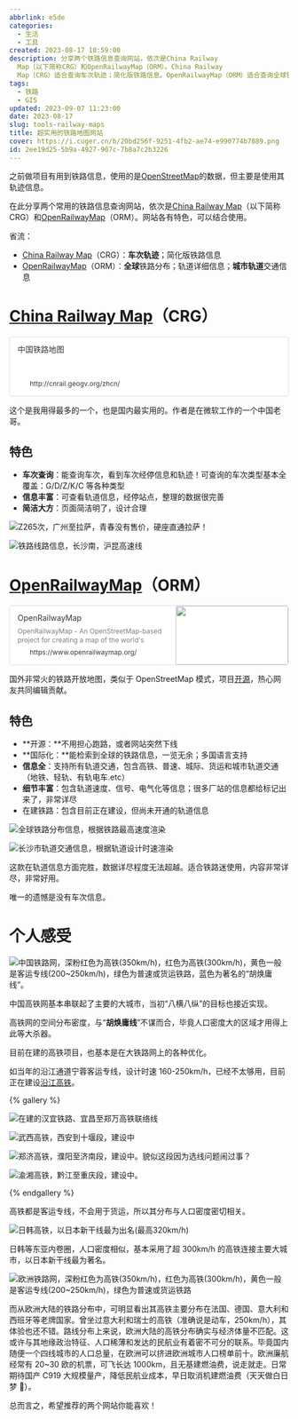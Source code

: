 ```yaml
---
abbrlink: e5de
categories:
  - 生活
  - 工具
created: 2023-08-17 10:59:00
description: 分享两个铁路信息查询网站，依次是China Railway
  Map（以下简称CRG）和OpenRailwayMap（ORM）。China Railway
  Map（CRG）适合查询车次轨迹；简化版铁路信息。OpenRailwayMap（ORM）适合查询全球铁路分布；轨道详细信息；城市轨道交通信息。
tags:
  - 铁路
  - GIS
updated: 2023-09-07 11:23:00
date: 2023-08-17
slug: tools-railway-maps
title: 超实用的铁路地图网站
cover: https://i.cuger.cn/b/20bd256f-9251-4fb2-ae74-e990774b7889.png
id: 2ee19d25-5b9a-4927-907c-7b8a7c2b3226
---
```


之前做项目有用到铁路信息，使用的是[OpenStreetMap](https://www.openstreetmap.org/)的数据，但主要是使用其轨迹信息。

在此分享两个常用的铁路信息查询网站，依次是[China Railway Map](http://cnrail.geogv.org/)（以下简称 CRG）和[OpenRailwayMap](https://www.openrailwaymap.org/)（ORM）。网站各有特色，可以结合使用。

省流：

- [China Railway Map](http://cnrail.geogv.org/)（CRG）：**车次轨迹**；简化版铁路信息
- [OpenRailwayMap](https://www.openrailwaymap.org/)（ORM）：**全球**铁路分布；轨道详细信息；**城市轨道**交通信息

# [China Railway Map](http://cnrail.geogv.org/)（CRG）

<div style="width: 100%; margin-top: 4px; margin-bottom: 4px;"><div style="display: flex; background:white;border-radius:5px"><a href="http://cnrail.geogv.org/zhcn/"target="_blank"rel="noopener noreferrer"style="display: flex; color: inherit; text-decoration: none; user-select: none; transition: background 20ms ease-in 0s; cursor: pointer; flex-grow: 1; min-width: 0px; flex-wrap: wrap-reverse; align-items: stretch; text-align: left; overflow: hidden; border: 1px solid rgba(55, 53, 47, 0.16); border-radius: 5px; position: relative; fill: inherit;"><div style="flex: 4 1 180px; padding: 12px 14px 14px; overflow: hidden; text-align: left;"><div style="font-size: 14px; line-height: 20px; color: rgb(55, 53, 47); white-space: nowrap; overflow: hidden; text-overflow: ellipsis; min-height: 24px; margin-bottom: 2px;">中国铁路地图</div><div style="font-size: 12px; line-height: 16px; color: rgba(55, 53, 47, 0.65); height: 32px; overflow: hidden;"></div><div style="display: flex; margin-top: 6px; height: 16px;"><img src=""style="width: 16px; height: 16px; min-width: 16px; margin-right: 6px;"><div style="font-size: 12px; line-height: 16px; color: rgb(55, 53, 47); white-space: nowrap; overflow: hidden; text-overflow: ellipsis;">http://cnrail.geogv.org/zhcn/</div></div></div></a></div></div>

这个是我用得最多的一个，也是国内最实用的。作者是在微软工作的一个中国老哥。

## 特色

- **车次查询**：能查询车次，看到车次经停信息和轨迹！可查询的车次类型基本全覆盖：G/D/Z/K/C 等各种类型
- **信息丰富**：可查看轨道信息，经停站点，整理的数据很完善
- **简洁大方**：页面简洁明了，设计合理

![Z265次，广州至拉萨，青春没有售价，硬座直通拉萨！](https://i.cuger.cn/b/a1dd86d6-1ca2-4f9e-af90-3fc4b765a885.png)

![铁路线路信息，长沙南，沪昆高速线](https://i.cuger.cn/b/6857da40-bcf4-4fee-afa7-a8c9cc95020b.png)

# [OpenRailwayMap](https://www.openrailwaymap.org/)（ORM）

<div style="width: 100%; margin-top: 4px; margin-bottom: 4px;"><div style="display: flex; background:white;border-radius:5px"><a href="https://www.openrailwaymap.org/"target="_blank"rel="noopener noreferrer"style="display: flex; color: inherit; text-decoration: none; user-select: none; transition: background 20ms ease-in 0s; cursor: pointer; flex-grow: 1; min-width: 0px; flex-wrap: wrap-reverse; align-items: stretch; text-align: left; overflow: hidden; border: 1px solid rgba(55, 53, 47, 0.16); border-radius: 5px; position: relative; fill: inherit;"><div style="flex: 4 1 180px; padding: 12px 14px 14px; overflow: hidden; text-align: left;"><div style="font-size: 14px; line-height: 20px; color: rgb(55, 53, 47); white-space: nowrap; overflow: hidden; text-overflow: ellipsis; min-height: 24px; margin-bottom: 2px;">OpenRailwayMap</div><div style="font-size: 12px; line-height: 16px; color: rgba(55, 53, 47, 0.65); height: 32px; overflow: hidden;">OpenRailwayMap - An OpenStreetMap-based project for creating a map of the world&#39;s railway infrastructure.</div><div style="display: flex; margin-top: 6px; height: 16px;"><img src="img/openrailwaymap-16.png"style="width: 16px; height: 16px; min-width: 16px; margin-right: 6px;"><div style="font-size: 12px; line-height: 16px; color: rgb(55, 53, 47); white-space: nowrap; overflow: hidden; text-overflow: ellipsis;">https://www.openrailwaymap.org/</div></div></div><div style="flex: 1 1 180px; display: block; position: relative;"><div style="position: absolute; inset: 0px;"><div style="width: 100%; height: 100%;"><img src="https://www.openrailwaymap.org/img/openrailwaymap-310.png" referrerpolicy="no-referrer" style="display: block; object-fit: cover; border-radius: 3px; width: 100%; height: 100%;"></div></div></div></a></div></div>

国外非常火的铁路开放地图，类似于 OpenStreetMap 模式，项目[开源](https://github.com/OpenRailwayMap/OpenRailwayMap)，热心网友共同编辑贡献。

## 特色

- **开源：**不用担心跑路，或者网站突然下线
- **国际化：**能检索到全球的铁路信息，一览无余；多国语言支持
- **信息全**：支持所有轨道交通，包含高铁、普速、城际、货运和城市轨道交通（地铁、轻轨、有轨电车.etc）
- **细节丰富**：包含轨道速度、信号、电气化等信息；很多厂站的信息都给标记出来了，非常详尽
- 在建铁路：包含目前正在建设，但尚未开通的轨道信息

![全球铁路分布信息，根据铁路最高速度渲染](https://i.cuger.cn/b/bc809d2d-c53a-47d7-aded-ad65e7569593.png)

![长沙市轨道交通信息，根据轨道设计时速渲染](https://i.cuger.cn/b/2922a8e7-c52a-41a1-86e5-7334c51e6732.png)

这款在轨道信息方面完胜，数据详尽程度无法超越。适合铁路迷使用，内容非常详尽，非常好用。

唯一的遗憾是没有车次信息。

# 个人感受

![中国铁路网，深粉红色为高铁(350km/h)，红色为高铁(300km/h)，黄色一般是客运专线(200~250km/h)，绿色为普速或货运铁路，蓝色为著名的“胡焕庸线”。](https://i.cuger.cn/b/feeec3e0-e1db-4623-9b1e-54bebf7ad9f5.png)

中国高铁网基本串联起了主要的大城市，当初“八横八纵”的目标也接近实现。

高铁网的空间分布密度，与“**胡焕庸线**”不谋而合，毕竟人口密度大的区域才用得上此等大杀器。

目前在建的高铁项目，也基本是在大铁路网上的各种优化。

如当年的沿江通道宁蓉客运专线，设计时速 160-250km/h，已经不太够用，目前正在建设[沿江高铁](https://zh.wikipedia.org/wiki/%E6%B2%BF%E6%B1%9F%E9%AB%98%E9%93%81%E9%80%9A%E9%81%93)。

{% gallery %}

![在建的汉宜铁路、宜昌至郑万高铁联络线](https://i.cuger.cn/b/05ed4b46-eb28-41e1-becc-3bfe22cecec0.png)

![武西高铁，西安到十堰段，建设中](https://i.cuger.cn/b/ea3a69e9-da0f-4168-bcea-257f355785f8.png)

![郑济高铁，濮阳至济南段，建设中。貌似这段因为选线问题闹过事？](https://i.cuger.cn/b/a0c2f83b-d321-42fd-907a-d501e2503397.png)

![渝湘高铁，黔江至重庆段，建设中。](https://i.cuger.cn/b/8fc710d0-2bfc-46f7-a5cd-67199129391b.png)

{% endgallery %}

高铁都是客运专线，不会用于货运，所以其分布与人口密度密切相关。

![日韩高铁，以日本新干线最为出名(最高320km/h)](https://i.cuger.cn/b/1fda71b7-8289-4403-86d9-24b536440eca.png)

日韩等东亚内卷圈，人口密度相似，基本采用了超 300km/h 的高铁连接主要大城市，以日本新干线最为著名。

![欧洲铁路网，深粉红色为高铁(350km/h)，红色为高铁(300km/h)，黄色一般是客运专线(200~250km/h)，绿色为普速或货运铁路](https://i.cuger.cn/b/4b2a9fc4-0723-4aab-8081-102ba0e3d312.png)

而从欧洲大陆的铁路分布中，可明显看出其高铁主要分布在法国、德国、意大利和西班牙等老牌国家。曾坐过意大利和瑞士的高铁（准确说是动车，250km/h），其体验也还不错。路线分布上来说，欧洲大陆的高铁分布确实与经济体量不匹配。这或许与其地缘政治特征、人口稀薄和发达的民航业有着密不可分的联系。毕竟国内随便一个四线城市的人口总量，在欧洲可以挤进欧洲城市人口榜单前十。欧洲廉航经常有 20~30 欧的机票，可飞长达 1000km，且无基建燃油费，说走就走。日常期待国产 C919 大规模量产，降低民航业成本，早日取消机建燃油费（天天做白日梦 🤣）。

总而言之，希望推荐的两个网站你能喜欢！
